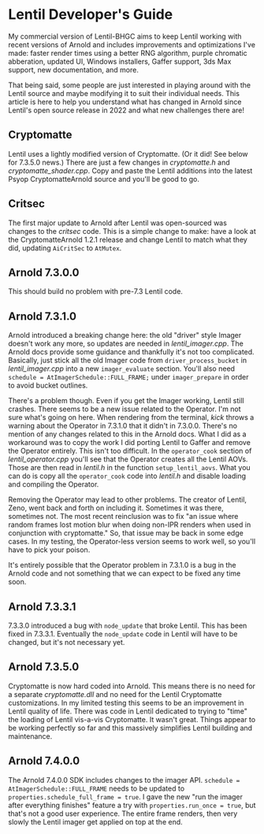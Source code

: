 # Lentil Developer's Guide

My commercial version of Lentil-BHGC aims to keep Lentil working with recent versions of Arnold and includes improvements and optimizations I've made: faster render times using a better RNG algorithm, purple chromatic abberation, updated UI, Windows installers, Gaffer support, 3ds Max support, new documentation, and more. 

That being said, some people are just interested in playing around with the Lentil source and maybe modifying it to suit their individual needs. This article is here to help you understand what has changed in Arnold since Lentil's open source release in 2022 and what new challenges there are!

## Cryptomatte

Lentil uses a lightly modified version of Cryptomatte. (Or it did! See below for 7.3.5.0 news.) There are just a few changes in _cryptomatte.h_ and _cryptomatte_shader.cpp_. Copy and paste the Lentil additions into the latest Psyop CryptomatteArnold source and you'll be good to go.

## Critsec

The first major update to Arnold after Lentil was open-sourced was changes to the _critsec_ code. This is a simple change to make: have a look at the CryptomatteArnold 1.2.1 release and change Lentil to match what they did, updating `AiCritSec` to `AtMutex`.

## Arnold 7.3.0.0

This should build no problem with pre-7.3 Lentil code.

## Arnold 7.3.1.0

Arnold introduced a breaking change here: the old "driver" style Imager doesn't work any more, so updates are needed in _lentil_imager.cpp_. The Arnold docs provide some guidance and thankfully it's not too complicated. Basically, just stick all the old Imager code from `driver_process_bucket` in _lentil_imager.cpp_ into a new `imager_evaluate` section. You'll also need `schedule = AtImagerSchedule::FULL_FRAME;` under `imager_prepare` in order to avoid bucket outlines.

There's a problem though. Even if you get the Imager working, Lentil still crashes. There seems to be a new issue related to the Operator. I'm not sure what's going on here. When rendering from the terminal, _kick_ throws a warning about the Operator in 7.3.1.0 that it didn't in 7.3.0.0. There's no mention of any changes related to this in the Arnold docs. What I did as a workaround was to copy the work I did porting Lentil to Gaffer and remove the Operator entirely. This isn't too difficult. In the `operator_cook` section of _lentil_operator.cpp_ you'll see that the Operator creates all the Lentil AOVs. Those are then read in _lentil.h_ in the function `setup_lentil_aovs`. What you can do is copy all the `operator_cook` code into _lentil.h_ and disable loading and compiling the Operator. 

Removing the Operator may lead to other problems. The creator of Lentil, Zeno, went back and forth on including it. Sometimes it was there, sometimes not. The most recent reinclusion was to fix "an issue where random frames lost motion blur when doing non-IPR renders when used in conjunction with cryptomatte." So, that issue may be back in some edge cases. In my testing, the Operator-less version seems to work well, so you'll have to pick your poison. 

It's entirely possible that the Operator problem in 7.3.1.0 is a bug in the Arnold code and not something that we can expect to be fixed any time soon.

## Arnold 7.3.3.1

7.3.3.0 introduced a bug with `node_update` that broke Lentil. This has been fixed in 7.3.3.1. Eventually the `node_update` code in Lentil will have to be changed, but it's not necessary yet.

## Arnold 7.3.5.0

Cryptomatte is now hard coded into Arnold. This means there is no need for a separate _cryptomatte.dll_ and no need for the Lentil Cryptomatte customizations. In my limited testing this seems to be an improvement in Lentil quality of life. There was code in Lentil dedicated to trying to "time" the loading of Lentil vis-a-vis Cryptomatte. It wasn't great. Things appear to be working perfectly so far and this massively simplifies Lentil building and maintenance.

## Arnold 7.4.0.0

The Arnold 7.4.0.0 SDK includes changes to the imager API. `schedule = AtImagerSchedule::FULL_FRAME` needs to be updated to `properties.schedule_full_frame = true`. I gave the new "run the imager after everything finishes" feature a try with `properties.run_once = true`, but that's not a good user experience. The entire frame renders, then very slowly the Lentil imager get applied on top at the end.

